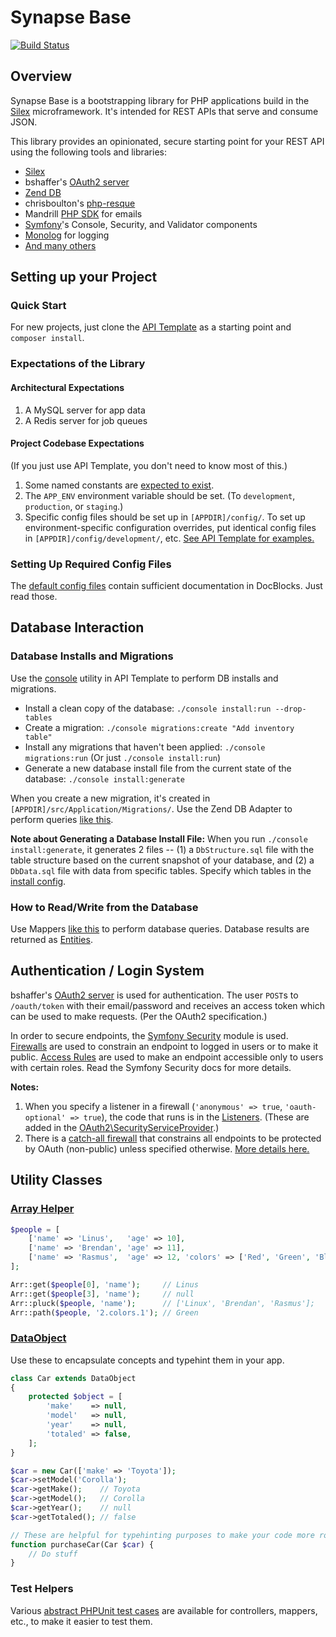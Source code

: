 # Synapse Base

[![Build Status](https://api.shippable.com/projects/540e72f23479c5ea8f9e4fc3/badge?branchName=master)](https://app.shippable.com/projects/540e72f23479c5ea8f9e4fc3/builds/latest)

## Overview

Synapse Base is a bootstrapping library for PHP applications build in the [Silex](http://silex.sensiolabs.org/) microframework. It's intended for REST APIs that serve and consume JSON.

This library provides an opinionated, secure starting point for your REST API using the following tools and libraries:

 - [Silex](https://github.com/silexphp/Silex)
 - bshaffer's [OAuth2 server](https://github.com/bshaffer/oauth2-server-php)
 - [Zend DB](https://github.com/zendframework/zend-db)
 - chrisboulton's [php-resque](https://github.com/chrisboulton/php-resque)
 - Mandrill [PHP SDK](https://bitbucket.org/mailchimp/mandrill-api-php.git) for emails
 - [Symfony](https://github.com/symfony/symfony)'s Console, Security, and Validator components
 - [Monolog](https://github.com/Seldaek/monolog) for logging
 - [And many others](https://github.com/synapsestudios/synapse-base/blob/master/composer.json)

## Setting up your Project

### Quick Start

For new projects, just clone the [API Template](https://github.com/synapsestudios/api-template) as a starting point and `composer install`.

### Expectations of the Library

#### Architectural Expectations

1. A MySQL server for app data
2. A Redis server for job queues

#### Project Codebase Expectations

(If you just use API Template, you don't need to know most of this.)

1. Some named constants are [expected to exist](https://github.com/synapsestudios/api-template/blob/master/public/index.php).
2. The `APP_ENV` environment variable should be set. (To `development`, `production`, or `staging`.)
3. Specific config files should be set up in `[APPDIR]/config/`. To set up environment-specific configuration overrides, put identical config files in `[APPDIR]/config/development/`, etc. [See API Template for examples.](https://github.com/synapsestudios/api-template/tree/master/config)

### Setting Up Required Config Files

The [default config files](https://github.com/synapsestudios/api-template/tree/master/config) contain sufficient documentation in DocBlocks. Just read those.

## Database Interaction

### Database Installs and Migrations

Use the [console](https://github.com/synapsestudios/api-template/blob/master/console) utility in API Template to perform DB installs and migrations.

 - Install a clean copy of the database: `./console install:run --drop-tables`
 - Create a migration: `./console migrations:create "Add inventory table"`
 - Install any migrations that haven't been applied: `./console migrations:run` (Or just `./console install:run`)
 - Generate a new database install file from the current state of the database: `./console install:generate`

When you create a new migration, it's created in `[APPDIR]/src/Application/Migrations/`. Use the Zend DB Adapter to perform queries [like this](https://github.com/synapsestudios/api-template/blob/a2163910a1033f3064d125bba366c2b556945aea/src/Application/Migrations/CreateUsertokentypesTable20140507193727.php).

**Note about Generating a Database Install File:** When you run `./console install:generate`, it generates 2 files -- (1) a `DbStructure.sql` file with the table structure based on the current snapshot of your database, and (2) a `DbData.sql` file with data from specific tables. Specify which tables in the [install config](https://github.com/synapsestudios/api-template/blob/master/config/install.php).

### How to Read/Write from the Database

Use Mappers [like this](https://github.com/synapsestudios/synapse-base/commit/f905195c81a8786d47c32a0dadb1bf61e9107ccb#diff-06e71af6dcfaea597c8b184610d4f2fd) to perform database queries. Database results are returned as [Entities](https://github.com/synapsestudios/synapse-base/blob/aceb9e1dec716597e576ee22859ddc20e6a04d7b/src/Synapse/User/UserEntity.php).

## Authentication / Login System

bshaffer's [OAuth2 server](https://github.com/bshaffer/oauth2-server-php) is used for authentication. The user `POST`s to `/oauth/token` with their email/password and receives an access token which can be used to make requests. (Per the OAuth2 specification.)

In order to secure endpoints, the [Symfony Security](http://symfony.com/doc/current/book/security.html) module is used. [Firewalls](https://github.com/synapsestudios/synapse-base/blob/b3e3db0d17237de20cfa5a365b5822d34013c1f9/src/Synapse/User/UserServiceProvider.php#L138) are used to constrain an endpoint to logged in users or to make it public. [Access Rules](https://github.com/synapsestudios/synapse-base/blob/b3e3db0d17237de20cfa5a365b5822d34013c1f9/src/Synapse/User/UserServiceProvider.php#L160) are used to make an endpoint accessible only to users with certain roles. Read the Symfony Security docs for more details.

**Notes:**

1. When you specify a listener in a firewall (`'anonymous' => true`, `'oauth-optional' => true`), the code that runs is in the [Listeners](https://github.com/synapsestudios/synapse-base/tree/master/src/Synapse/Security/Firewall). (These are added in the [OAuth2\SecurityServiceProvider](https://github.com/synapsestudios/synapse-base/blob/master/src/Synapse/OAuth2/SecurityServiceProvider.php).)
2. There is a [catch-all firewall](https://github.com/synapsestudios/synapse-base/blob/5cdd7abf7caddae16bbcb8d1ec5aee71a8aa907e/src/Synapse/Application/Services.php#L109) that constrains all endpoints to be protected by OAuth (non-public) unless specified otherwise. [More details here.](https://github.com/synapsestudios/synapse-base/blob/5355dc2c53e6398bc1ef8e1c8f8390224580e267/src/Synapse/Application/Services.php#L68)

## Utility Classes

### [Array Helper](https://github.com/synapsestudios/synapse-base/blob/master/src/Synapse/Stdlib/Arr.php)

```PHP
$people = [
    ['name' => 'Linus',   'age' => 10],
    ['name' => 'Brendan', 'age' => 11],
    ['name' => 'Rasmus',  'age' => 12, 'colors' => ['Red', 'Green', 'Blue']],
];

Arr::get($people[0], 'name');     // Linus
Arr::get($people[3], 'name');     // null
Arr::pluck($people, 'name');      // ['Linux', 'Brendan', 'Rasmus'];
Arr::path($people, '2.colors.1'); // Green
```

### [DataObject](https://github.com/synapsestudios/synapse-base/blob/master/src/Synapse/Stdlib/DataObject.php)

Use these to encapsulate concepts and typehint them in your app.

```PHP
class Car extends DataObject
{
    protected $object = [
        'make'    => null,
        'model'   => null,
        'year'    => null,
        'totaled' => false,
    ];
}

$car = new Car(['make' => 'Toyota']);
$car->setModel('Corolla');
$car->getMake();    // Toyota
$car->getModel();   // Corolla
$car->getYear();    // null
$car->getTotaled(); // false

// These are helpful for typehinting purposes to make your code more robust
function purchaseCar(Car $car) {
    // Do stuff
}
```

### Test Helpers

Various [abstract PHPUnit test cases](https://github.com/synapsestudios/synapse-base/tree/master/src/Synapse/TestHelper) are available for controllers, mappers, etc., to make it easier to test them.
